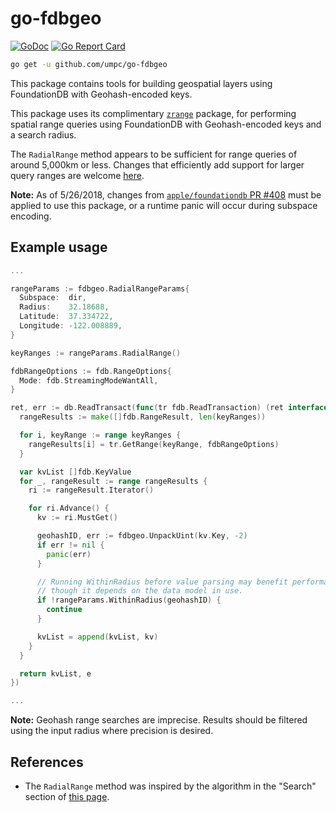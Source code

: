 # go-fdbgeo

[![GoDoc](https://godoc.org/github.com/umpc/go-fdbgeo?status.svg)](https://godoc.org/github.com/umpc/go-fdbgeo)
[![Go Report Card](https://goreportcard.com/badge/github.com/umpc/go-fdbgeo)](https://goreportcard.com/report/github.com/umpc/go-fdbgeo)

```sh
go get -u github.com/umpc/go-fdbgeo
```

This package contains tools for building geospatial layers using FoundationDB with Geohash-encoded keys.

This package uses its complimentary [`zrange`](https://github.com/umpc/go-zrange) package, for performing spatial range queries using FoundationDB with Geohash-encoded keys and a search radius.

The `RadialRange` method appears to be sufficient for range queries of around 5,000km or less. Changes that efficiently add support for larger query ranges are welcome [here](https://github.com/umpc/go-zrange).

**Note:** As of 5/26/2018, changes from [`apple/foundationdb` PR #408](https://github.com/apple/foundationdb/pull/408) must be applied to use this package, or a runtime panic will occur during subspace encoding.

## Example usage

```go
...

rangeParams := fdbgeo.RadialRangeParams{
  Subspace:  dir,
  Radius:    32.18688,
  Latitude:  37.334722,
  Longitude: -122.008889,
}

keyRanges := rangeParams.RadialRange()

fdbRangeOptions := fdb.RangeOptions{
  Mode: fdb.StreamingModeWantAll,
}

ret, err := db.ReadTransact(func(tr fdb.ReadTransaction) (ret interface{}, e error) {
  rangeResults := make([]fdb.RangeResult, len(keyRanges))

  for i, keyRange := range keyRanges {
    rangeResults[i] = tr.GetRange(keyRange, fdbRangeOptions)
  }

  var kvList []fdb.KeyValue
  for _, rangeResult := range rangeResults {
    ri := rangeResult.Iterator()

    for ri.Advance() {
      kv := ri.MustGet()

      geohashID, err := fdbgeo.UnpackUint(kv.Key, -2)
      if err != nil {
        panic(err)
      }

      // Running WithinRadius before value parsing may benefit performance,
      // though it depends on the data model in use.
      if !rangeParams.WithinRadius(geohashID) {
        continue
      }

      kvList = append(kvList, kv)
    }
  }

  return kvList, e
})

...
```

**Note:** Geohash range searches are imprecise. Results should be filtered using the input radius where precision is desired.

## References

* The `RadialRange` method was inspired by the algorithm in the "Search" section of [this page](https://web.archive.org/web/20180526044934/https://github.com/yinqiwen/ardb/wiki/Spatial-Index#search).
